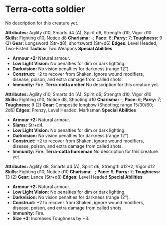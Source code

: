 # Terra-cotta soldier

No description for this creature yet.

**Attributes:** Agility d10, Smarts d4 (A), Spirit d6, Strength d10,
Vigor d10
**Skills:** Fighting d10, Notice d8
**Charisma:** -; **Pace:** 6; **Parry:** 7; **Toughness:** 9 (2)
**Gear:** Longsword (Str+d8), shortsword (Str+d6)
**Edges:** Level Headed, Two-Fisted
**Tactics:** Two Weapons
**Special Abilities**

- **Armour +2:** Natural armour.
- **Low Light Vision:** No penalties for dim or dark lighting.
- **Darkvision:** No vision penalties for darkness (range 12").
- **Construct:** +2 to recover from Shaken, ignore wound modifiers,
disease, poison, and extra damage from called shots.
- **Immunity:** Fire.
**Terra-cotta archer**
No description for this creature yet.

**Attributes:** Agility d10, Smarts d4 (A), Spirit d6, Strength d10,
Vigor d10
**Skills:** Fighting d10, Notice d8, Shooting d10
**Charisma:** -; **Pace:** 6; **Parry:** 7; **Toughness:** 9 (2)
**Gear:** Composite longbow (Shooting; range 15/30/60; 2d6)
**Edges:** Frenzy, Level Headed, Marksman
**Special Abilities**

- **Armour +2:** Natural armour.
- **Slams:** Str+d4.
- **Low Light Vision:** No penalties for dim or dark lighting.
- **Darkvision:** No vision penalties for darkness (range 12").
- **Construct:** +2 to recover from Shaken, ignore wound modifiers,
disease, poison, and extra damage from called shots.
- **Immunity:** Fire.
**Terra-cotta horseman**
No description for this creature yet.

**Attributes:** Agility d8, Smarts d4 (A), Spirit d6, Strength d12+2,
Vigor d12
**Skills:** Fighting d10, Notice d10
**Charisma:** -; **Pace:** 6; **Parry:** 7; **Toughness:** 13 (2)
**Gear:** Lance (Str+d8)
**Edges:** Level Headed
**Special Abilities**

- **Armour +2:** Natural armour.
- **Low Light Vision:** No penalties for dim or dark lighting.
- **Darkvision:** No vision penalties for darkness (range 12").
- **Construct:** +2 to recover from Shaken, ignore wound modifiers,
disease, poison, and extra damage from called shots.
- **Immunity:** Fire.
- **Size +3:** Increases Toughness by +3.

